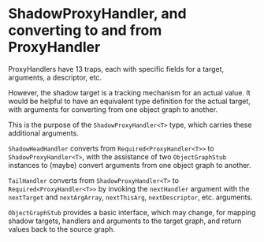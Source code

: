 # ShadowProxyHandler, and converting to and from ProxyHandler

ProxyHandlers have 13 traps, each with specific fields for a target, arguments, a descriptor, etc.

However, the shadow target is a tracking mechanism for an actual value.  It would be helpful to have
an equivalent type definition for the actual target, with arguments for converting from one object
graph to another.

This is the purpose of the `ShadowProxyHandler<T>` type, which carries these additional arguments.

`ShadowHeadHandler` converts from `Required<ProxyHandler<T>>` to `ShadowProxyHandler<T>`, with the
assistance of two `ObjectGraphStub` instances to (maybe) convert arguments from one object graph to
another.

`TailHandler` converts from `ShadowProxyHandler<T>` to `Required<ProxyHandler<T>>` by invoking the
`nextHandler` argument with the `nextTarget` and `nextArgArray`, `nextThisArg`, `nextDescriptor`,
etc. arguments.

`ObjectGraphStub` provides a basic interface, which may change, for mapping shadow targets, handlers
and arguments to the target graph, and return values back to the source graph.
